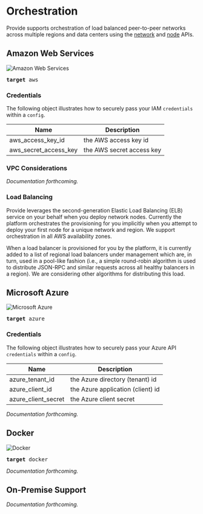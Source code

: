 # Orchestration

Provide supports orchestration of load balanced peer-to-peer networks across multiple regions and data centers using the [network](/microservices/goldmine#networks) and [node](/microservices/goldmine#node) APIs.

## Amazon Web Services

<img class="cloud-provider" alt="Amazon Web Services" src="https://s3.amazonaws.com/static.provide.services/img/aws-light.png" />

<pre><b>target</b>&nbsp;aws</pre>

### Credentials

The following object illustrates how to securely pass your IAM `credentials` within a `config`.

Name | Description
--------- | -------- |
aws_access_key_id | the AWS access key id
aws_secret_access_key | the AWS secret access key

### VPC Considerations

<i>Documentation forthcoming.</i>

### Load Balancing

Provide leverages the second-generation Elastic Load Balancing (ELB) service on your behalf when you deploy network nodes. Currently the platform orchestrates the provisioning for you implicitly when you attempt to deploy your first node for a unique network and region. We support orchestration in all AWS availability zones.

When a load balancer is provisioned for you by the platform, it is currently added to a list of regional load balancers under management which are, in turn, used in a pool-like fashion (i.e., a simple round-robin algorithm is used to distribute JSON-RPC and similar requests across all healthy balancers in a region). We are considering other algorithms for distributing this load.

## Microsoft Azure

<img class="cloud-provider" alt="Microsoft Azure" src="https://s3.amazonaws.com/static.provide.services/img/azure-light.png" />

<pre><b>target</b>&nbsp;azure</pre>

### Credentials

The following object illustrates how to securely pass your Azure API `credentials` within a `config`.

Name | Description
--------- | -------- |
azure_tenant_id | the Azure directory (tenant) id
azure_client_id | the Azure application (client) id
azure_client_secret | the Azure client secret

<i>Documentation forthcoming.</i>

## Docker

<img class="cloud-provider" alt="Docker" src="https://s3.amazonaws.com/static.provide.services/img/docker-light.png" />

<pre><b>target</b>&nbsp;docker</pre>

<i>Documentation forthcoming.</i>

## On-Premise Support

<i>Documentation forthcoming.</i>
